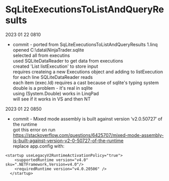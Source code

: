 ﻿# SqLiteExecutionsToListAndQueryResults

2023 01 22 0810  
*	commit - ported from SqLiteExecutionsToListAndQueryResults 1.linq  
    opened C:\data\NinjaTrader.sqlite  
    selected all from executins  
    used SQLiteDataReader to get data from executions  
    created 'List<Executions> listExecution' to store input  
    requires createing a new Executions object and adding to listExecution for each line SQLiteDataReader reads  
    each item (exec.Id) requires a cast because of sqlite's typing system  
    double is a problem - it's real in sqlite  
    using (System.Double) works in LinqPad  
    will see if it works in VS and then NT  

2023 01 22 0850  
*   commit - Mixed mode assembly is built against version ‘v2.0.50727′ of the runtime  
    got this error on run  
    https://stackoverflow.com/questions/6425707/mixed-mode-assembly-is-built-against-version-v2-0-50727-of-the-runtime  
    replace app.config <startup></startup> with:  
```
<startup useLegacyV2RuntimeActivationPolicy="true">
    <supportedRuntime version="v4.0" sku=".NETFramework,Version=v4.0"/>
    <requiredRuntime version="v4.0.20506" />
  </startup>
```
